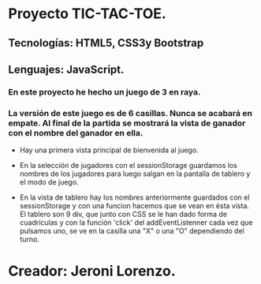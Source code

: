 # Proyecto TIC-TAC-TOE.

## Tecnologías: HTML5, CSS3y Bootstrap
## Lenguajes: JavaScript.

### En este proyecto he hecho un juego de 3 en raya.
### La versión de este juego es de 6 casillas. Nunca se acabará en empate. Al final de la partida se mostrará la vista de ganador con el nombre del ganador en ella.

- Hay una primera vista principal de bienvenida al juego.


- En la selección de jugadores con el sessionStorage guardamos los nombres de los jugadores para luego salgan en la pantalla de tablero y el modo de juego.


- En la vista de tablero hay los nombres anteriormente guardados con el sessionStorage y con una funcion hacemos que se vean en ésta vista. El tablero son 9 div, que junto con CSS se le han dado forma de cuadrículas y con la función 'click' del addEventListenner cada vez que pulsamos uno, se ve en la casilla una "X" o una "O" dependiendo del turno.


# Creador: Jeroni Lorenzo.